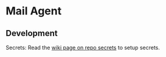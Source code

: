 # Mail Agent



## Development

Secrets: Read the [wiki page on repo secrets](https://github.com/league-infrastructure/league-infrastructure/wiki/Repository-Secrets) to setup secrets. 
